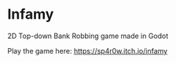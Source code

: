 # Infamy
2D Top-down Bank Robbing game made in Godot

Play the game here: https://sp4r0w.itch.io/infamy
